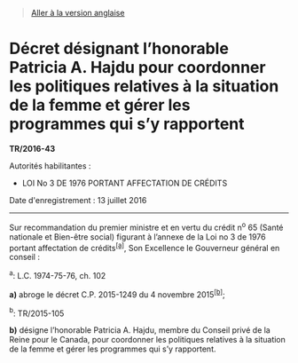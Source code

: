 > [Aller à la version anglaise](/en/Regulations/Statutory%20Instruments/2016/43.md)

# Décret désignant l’honorable Patricia A. Hajdu pour coordonner les politiques relatives à la situation de la femme et gérer les programmes qui s’y rapportent

**TR/2016-43**

Autorités habilitantes : 
- LOI No 3 DE 1976 PORTANT AFFECTATION DE CRÉDITS

Date d'enregistrement : 13 juillet 2016

----------

Sur recommandation du premier ministre et en vertu du crédit n<sup>o</sup> 65 (Santé nationale et Bien-être social) figurant à l’annexe de la Loi no 3 de 1976 portant affectation de crédits<sup><a href='#nbp_81000-3-1143-F_hq_15694'>[a]</a></sup>, Son Excellence le Gouverneur général en conseil :

<a name='nbp_81000-3-1143-F_hq_15694'><sup>a</sup></a>: L.C. 1974-75-76, ch. 102<br />

**a)** abroge le décret C.P. 2015-1249 du 4 novembre 2015<sup><a href='#nbp_81000-3-1167-F_hq_15890'>[b]</a></sup>;

<a name='nbp_81000-3-1167-F_hq_15890'><sup>b</sup></a>: TR/2015-105<br />



**b)** désigne l’honorable Patricia A. Hajdu, membre du Conseil privé de la Reine pour le Canada, pour coordonner les politiques relatives à la situation de la femme et gérer les programmes qui s’y rapportent.




